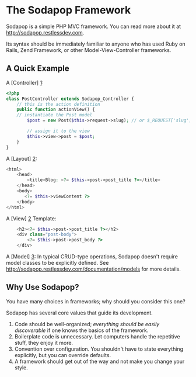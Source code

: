 The Sodapop Framework
=====================

Sodapop is a simple PHP MVC framework. You can read more about it at http://sodapop.restlessdev.com.

Its syntax should be immediately familiar to anyone who has used Ruby on Rails, Zend Framework, or other
Model-View-Controller frameworks.

A Quick Example
---------------

A [Controller] [1]:
```php
<?php
class PostController extends Sodapop_Controller {
    // this is the action definition
    public function actionView() {
	// instantiate the Post model
        $post = new Post($this->request->slug); // or $_REQUEST['slug']

        // assign it to the view
        $this->view->post = $post;
    }
}
```

A [Layout] [2]:
```php
<html>
    <head>
        <title>Blog: <?= $this->post->post_title ?></title>
    </head>
    <body>
       <?= $this->viewContent ?>
    </body>
</html>
```

A [View] [2] Template:
```php
    <h2><?= $this->post->post_title ?></h2>
    <div class="post-body">
        <?= $this->post->post_body ?>
    </div>
```

A [Model] [3]:
In typical CRUD-type operations, Sodapop doesn't require model classes to be explicitly defined.
See http://sodapop.restlessdev.com/documentation/models for more details.

[1]: http://sodapop.restlessdev.com/documentation/controllers   "Controllers"
[2]: http://sodapop.restlessdev.com/documentation/views    "Views"
[3]: http://sodapop.restlessdev.com/documentation/models    "Models"

Why Use Sodapop?
----------------

You have many choices in frameworks; why should you consider this one?

Sodapop has several core values that guide its development.

1. Code should be well-organized; *everything should be easily discoverable* if one knows the basics of the framework.
2. Boilerplate code is unnecessary. Let computers handle the repetitive stuff, they enjoy it more.
3. Convention over configuration. You shouldn't have to state everything explicitly, but you can override defaults.
4. A framework should get out of the way and not make you change your style.